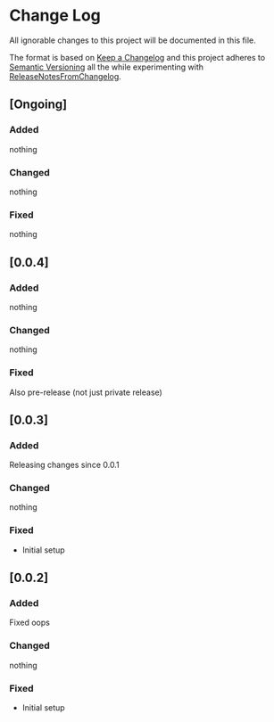 # Change Log

All ignorable changes to this project will be documented in this file.

The format is based on [Keep a Changelog](http://keepachangelog.com/)
and this project adheres to [Semantic Versioning](http://semver.org/)
all the while experimenting with [ReleaseNotesFromChangelog](https://github.com/CSchoel/release-notes-from-changelog).

## [Ongoing]

### Added

nothing

### Changed

nothing

### Fixed

nothing

## [0.0.4]

### Added

nothing

### Changed

nothing

### Fixed

Also pre-release (not just private release)

## [0.0.3]

### Added

Releasing changes since 0.0.1

### Changed

nothing

### Fixed

* Initial setup

## [0.0.2]

### Added

Fixed oops

### Changed

nothing

### Fixed

* Initial setup

